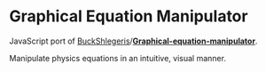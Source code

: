 Graphical Equation Manipulator
==============================
JavaScript port of [BuckShlegeris]/**[Graphical-equation-manipulator]**.

Manipulate physics equations in an intuitive, visual manner.

[BuckShlegeris]: https://github.com/BuckShlegeris
[Graphical-Equation-Manipulator]: https://github.com/BuckShlegeris/Graphical-equation-manipulator
